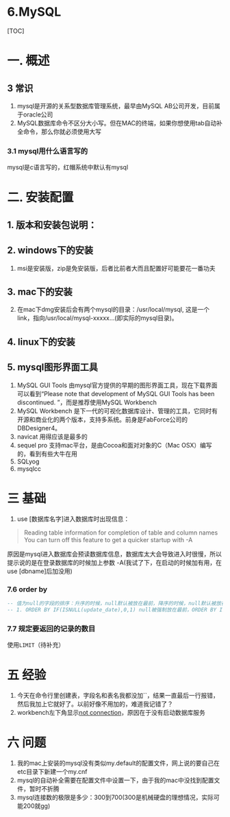 # 6.MySQL
[TOC]
# 一. 概述
## 3 常识
1. mysql是开源的关系型数据库管理系统，最早由MySQL AB公司开发，目前属于oracle公司
1. MySQL数据库命令不区分大小写。但在MAC的终端，如果你想使用tab自动补全命令，那么你就必须使用大写

### 3.1 mysql用什么语言写的
mysql是c语言写的，红帽系统中默认有mysql

# 二. 安装配置
## 1. 版本和安装包说明：

## 2. windows下的安装
1. msi是安装版，zip是免安装版，后者比前者大而且配置好可能要花一番功夫

## 3. mac下的安装
2. 在mac下dmg安装后会有两个mysql的目录：/usr/local/mysql, 这是一个link，指向/usr/local/mysql-xxxxx...(即实际的mysql目录)。

## 4. linux下的安装
## 5. mysql图形界面工具
1. MySQL GUI Tools
由mysql官方提供的早期的图形界面工具，现在下载界面可以看到“Please note that development of MySQL GUI Tools has been discontinued. ”，而是推荐使用MySQL Workbench
2. MySQL Workbench
是下一代的可视化数据库设计、管理的工具，它同时有开源和商业化的两个版本，支持多系统。前身是FabForce公司的DBDesigner4。
3. navicat
用得应该是最多的
4. sequel pro
支持mac平台，是由Cocoa和面对对象的C（Mac OSX）编写的，看到有些大牛在用
4. SQLyog
5. mysqlcc

# 三 基础
1. use [数据库名字]进入数据库时出现信息：
>Reading table information for completion of table and column names
You can turn off this feature to get a quicker startup with -A

原因是mysql进入数据库会预读数据库信息，数据库太大会导致进入时很慢，所以提示说的是在登录数据库的时候加上参数 -A(我试了下，在启动的时候加有用，在use [dbname]后加没用)

### 7.6 order by
```sql
-- 值为null的字段的排序：升序的时候，null默认被放在最前，降序的时候，null默认被放在最后
-- 1. ORDER BY IF(ISNULL(update_date),0,1) null被强制放在最前，ORDER BY IF(ISNULL(update_date),1,0) null被强制放在最后
```

### 7.7 规定要返回的记录的数目
使用`LIMIT`（待补充）

# 五 经验
1. 今天在命令行里创建表，字段名和表名我都没加``，结果一直最后一行报错，然后我加上它就好了。以前好像不用加的，难道我记错了？
2. workbench左下角显示[not connection]()，原因在于没有启动数据库服务

# 六 问题
1. 我的mac上安装的mysql没有类似my.default的配置文件，网上说的要自己在etc目录下新建一个my.cnf
2. mysql的自动补全需要在配置文件中设置一下，由于我的mac中没找到配置文件，暂时不折腾
3. mysql连接数的极限是多少：300到700(300是机械硬盘的理想情况，实际可能200就gg)
